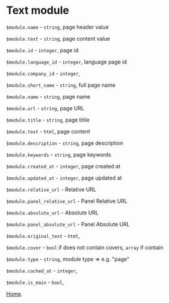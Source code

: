 # Text module

`$module.name` - `string`, page header value

`$module.text` - `string`, page content value

`$module.id` - `integer`, page id

`$module.language_id` - `integer`, language page id

`$module.company_id` - `integer`,

`$module.short_name` - `string`, full page name

`$module.name` - `string`, page name

`$module.url` - `string`, page URL

`$module.title` - `string`, page titile

`$module.text` - `html`, page content

`$module.description` - `string`, page description

`$module.keywords` - `string`, page keywords

`$module.created_at` - `integer`, page created at 

`$module.updated_at` - `integer`, page updated at 

`$module.relative_url` - Relative URL

`$module.panel_relative_url` - Panel Relative URL

`$module.absolute_url` - Absolute URL

`$module.panel_absolute_url` - Panel Absolute URL

`$module.original_text` - `html`,

`$module.cover` - `bool` if does not contain covers, `array` if contain

`$module.type` - `string`, module type => e.g. "page"

`$module.cached_at` - `integer`,

`$module.is_main` - `bool`,

[Home](index.md).